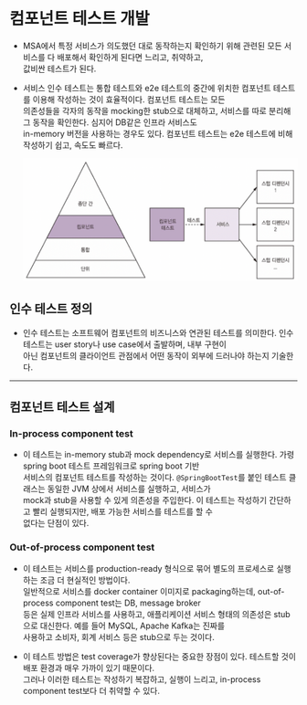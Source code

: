 # 컴포넌트 테스트 개발

- MSA에서 특정 서비스가 의도했던 대로 동작하는지 확인하기 위해 관련된 모든 서비스를 다 배포해서 확인하게 된다면 느리고, 취약하고,  
  값비싼 테스트가 된다.

- 서비스 인수 테스트는 통합 테스트와 e2e 테스트의 중간에 위치한 컴포넌트 테스트를 이용해 작성하는 것이 효율적이다. 컴포넌트 테스트는 모든  
  의존성들을 각자의 동작을 mocking한 stub으로 대체하고, 서비스를 따로 분리해 그 동작을 확인한다. 심지어 DB같은 인프라 서비스도  
  in-memory 버전을 사용하는 경우도 있다. 컴포넌트 테스트는 e2e 테스트에 비해 작성하기 쉽고, 속도도 빠르다.

  ![picture 74](/images/MSAP_9_13.png)

## 인수 테스트 정의

- 인수 테스트는 소프트웨어 컴포넌트의 비즈니스와 연관된 테스트를 의미한다. 인수 테스트는 user story나 use case에서 출발하며, 내부 구현이  
  아닌 컴포넌트의 클라이언트 관점에서 어떤 동작이 외부에 드러나야 하는지 기술한다.

---

## 컴포넌트 테스트 설계

### In-process component test

- 이 테스트는 in-memory stub과 mock dependency로 서비스를 실행한다. 가령 spring boot 테스트 프레임워크로 spring boot 기반  
  서비스의 컴포넌트 테스트를 작성하는 것이다. `@SpringBootTest`를 붙인 테스트 클래스는 동일한 JVM 상에서 서비스를 실행하고, 서비스가  
  mock과 stub을 사용할 수 있게 의존성을 주입한다. 이 테스트는 작성하기 간단하고 빨리 실행되지만, 배포 가능한 서비스를 테스트를 할 수  
  없다는 단점이 있다.

### Out-of-process component test

- 이 테스트는 서비스를 production-ready 형식으로 묶어 별도의 프로세스로 실행하는 조금 더 현실적인 방법이다.  
  일반적으로 서비스를 docker container 이미지로 packaging하는데, out-of-process component test는 DB, message broker  
  등은 실제 인프라 서비스를 사용하고, 애플리케이션 서비스 형태의 의존성은 stub으로 대신한다. 예를 들어 MySQL, Apache Kafka는 진짜를  
  사용하고 소비자, 회계 서비스 등은 stub으로 두는 것이다.

- 이 테스트 방법은 test coverage가 향상된다는 중요한 장점이 있다. 테스트할 것이 배포 환경과 매우 가까이 있기 때문이다.  
  그러나 이러한 테스트는 작성하기 복잡하고, 실행이 느리고, in-process component test보다 더 취약할 수 있다.
